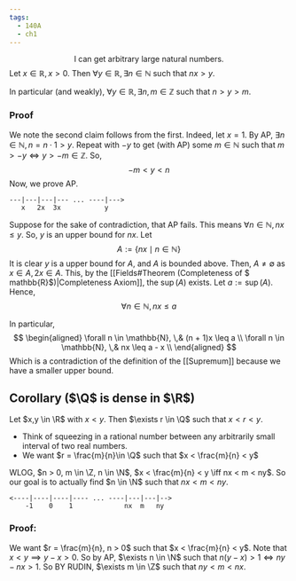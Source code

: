 ```yaml
---
tags:
  - 140A
  - ch1
---
```


$$\text{I can get arbitrary large natural numbers.}$$
Let $x \in \mathbb{R}, x > 0$. Then $\forall y \in \mathbb{R}, \exists n \in \mathbb{N}$ such that $nx > y$. 

In particular (and weakly), $\forall y \in \mathbb{R}, \exists n,m \in \mathbb{Z}$ such that $n > y > m$. 

### Proof
We note the second claim follows from the first. Indeed, let $x = 1$. By AP, $\exists n \in \mathbb{N}, n = n \cdot 1 > y$. Repeat with $-y$ to get (with AP) some $m \in \mathbb{N}$ such that $m > -y \iff y > -m \in \mathbb{Z}$. So, 
$$-m < y < n$$
Now, we prove AP. 
```
---|---|---|--- ... ----|--->
   x   2x  3x           y
```
Suppose for the sake of contradiction, that AP fails. This means $\forall n \in \mathbb{N}, nx \leq y$. So, $y$ is an upper bound for $nx$. Let 
$$
A := \{nx \mid n \in \mathbb{N} \}
$$
It is clear $y$ is a upper bound for $A$, and $A$ is bounded above. Then, $A \neq \emptyset$ as $x \in A, 2x \in A$. This, by the [[Fields#Theorem (Completeness of $ mathbb{R}$)|Completeness Axiom]], the $\sup(A)$ exists. Let $a := \sup(A)$. Hence, 
$$\forall n \in \mathbb{N}, nx \leq a$$

In particular, 
$$
\begin{aligned}
\forall n \in \mathbb{N}, \,& (n + 1)x \leq a \\ 
\forall n \in \mathbb{N}, \,& nx \leq a - x \\
\end{aligned}
$$
Which is a contradiction of the definition of the [[Supremum]] because we have a smaller upper bound. 

## Corollary ($\Q$ is dense in $\R$)
Let $x,y \in \R$ with $x < y$. Then $\exists r \in \Q$ such that $x < r < y$. 
- Think of squeezing in a rational number between any arbitrarily small interval of two real  numbers. 
- We want $r = \frac{m}{n}\in \Q$ such that $x < \frac{m}{n} < y$

WLOG, $n > 0, m \in \Z, n \in \N$, $x < \frac{m}{n} < y \iff nx < m < ny$. So our goal is to actually find $n \in \N$  such that $nx < m < ny$. 
```
<----|----|----|---- ... ----|---|---|-->
    -1    0    1             nx  m   ny     
```
### Proof:
We want $r = \frac{m}{n}, n > 0$ such that $x < \frac{m}{n} < y$. Note that $x < y \implies y - x > 0$. So by AP, $\exists n \in \N$ such that $n(y - x) > 1 \iff ny - nx > 1$. So BY RUDIN, $\exists m \in \Z$ such that $ny < m < nx$. 